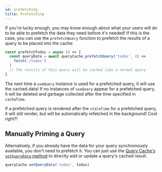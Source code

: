 ```yaml
---
id: prefetching
title: Prefetching
---
```


If you're lucky enough, you may know enough about what your users will do to be able to prefetch the data they need before it's needed! If this is the case, you can use the `prefetchQuery` function to prefetch the results of a query to be placed into the cache:

```js
const prefetchTodos = async () => {
  const queryData = await queryCache.prefetchQuery('todos', () =>
    fetch('/todos')
  )
  // The results of this query will be cached like a normal query
}
```

The next time a `useQuery` instance is used for a prefetched query, it will use the cached data! If no instances of `useQuery` appear for a prefetched query, it will be deleted and garbage collected after the time specified in `cacheTime`.

If a prefetched query is rendered after the `staleTime` for a prefetched query, it will still render, but will be automatically refetched in the background! Cool right?!

## Manually Priming a Query

Alternatively, if you already have the data for your query synchronously available, you don't need to prefetch it. You can just use the [Query Cache's `setQueryData` method](../api/#querycachesetquerydata) to directly add or update a query's cached result.

```js
queryCache.setQueryData('todos', todos)
```
